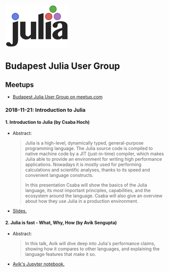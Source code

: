 <img src="images/julia-logo.svg" width="200">

# Budapest Julia User Group

## Meetups

* [Budapest Julia User Group on meetup.com](https://www.meetup.com/meetup-group-qHEnKmfw/)

### 2018-11-21: Introduction to Julia

#### 1. Introduction to Julia (by Csaba Hoch)

*  Abstract:

   > Julia is a high-level, dynamically typed, general-purpose programming language. The Julia source code is compiled to native machine code by a JIT (just-in-time) compiler, which makes Julia able to provide an environment for writing high performance applications. Nowadays it is mostly used for performing calculations and scientific analyses, thanks to its speed and convenient language constructs.
   >
   > In this presentation Csaba will show the basics of the Julia language, its most important principles, capabilities, and the ecosystem around the language. Csaba will also give an overview about how they use Julia in a production environment.

*   [Slides.](documents/20181121-julia-intro-by-csaba-hoch.pdf)

#### 2. Julia is fast - What, Why, How (by Avik Sengupta)

*   Abstract:

    > In this talk, Avik will dive deep into Julia's performance claims, showing how it compares to other languages, and explaining the language features that make it so.

*   [Avik's Jupyter notebook.](https://nbviewer.jupyter.org/github/JuliaComputing/JuliaBoxTutorials/blob/master/introductory-tutorials/intro-to-julia/09.%20Julia%20is%20fast.ipynb)
